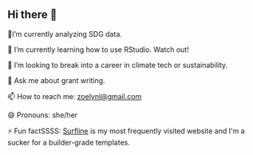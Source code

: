 ## Hi there 👋


🔭I’m currently analyzing SDG data. 

🌱 I’m currently learning how to use RStudio. Watch out!

🤔 I’m looking to break into a career in climate tech or sustainability.

💬 Ask me about grant writing.

📫 How to reach me: zoelynl@gmail.com

😄 Pronouns: she/her

⚡ Fun factSSSS: [Surfline](https://www.surfline.com/) is my most frequently visited website and I'm a sucker for a builder-grade templates. 


<!--
**zoelynl/zoelynl** is a ✨ _special_ ✨ repository because its `README.md` (this file) appears on your GitHub profile.

Here are some ideas to get you started:
 
-->
